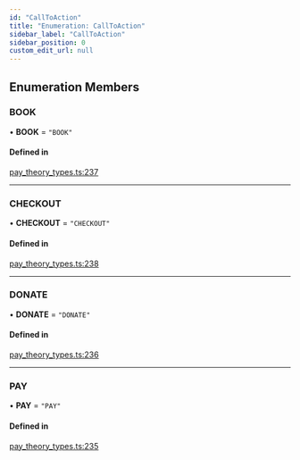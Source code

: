 ```yaml
---
id: "CallToAction"
title: "Enumeration: CallToAction"
sidebar_label: "CallToAction"
sidebar_position: 0
custom_edit_url: null
---
```


## Enumeration Members

### BOOK

• **BOOK** = ``"BOOK"``

#### Defined in

[pay_theory_types.ts:237](https://github.com/pay-theory/pay-theory-documentation/blob/f319b45/theme/pay_theory_types.ts#L237)

___

### CHECKOUT

• **CHECKOUT** = ``"CHECKOUT"``

#### Defined in

[pay_theory_types.ts:238](https://github.com/pay-theory/pay-theory-documentation/blob/f319b45/theme/pay_theory_types.ts#L238)

___

### DONATE

• **DONATE** = ``"DONATE"``

#### Defined in

[pay_theory_types.ts:236](https://github.com/pay-theory/pay-theory-documentation/blob/f319b45/theme/pay_theory_types.ts#L236)

___

### PAY

• **PAY** = ``"PAY"``

#### Defined in

[pay_theory_types.ts:235](https://github.com/pay-theory/pay-theory-documentation/blob/f319b45/theme/pay_theory_types.ts#L235)
